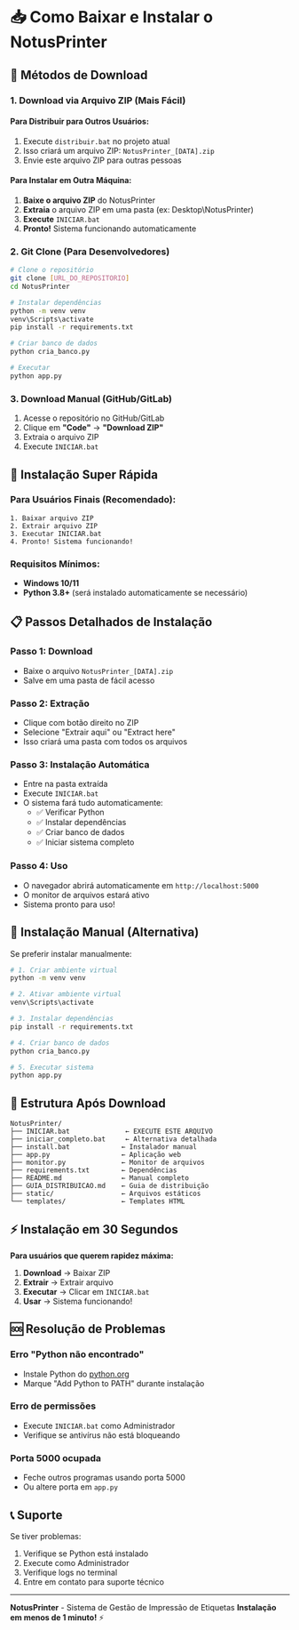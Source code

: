 # 📥 Como Baixar e Instalar o NotusPrinter

## 🎯 Métodos de Download

### 1. **Download via Arquivo ZIP** (Mais Fácil)

#### Para Distribuir para Outros Usuários:
1. Execute `distribuir.bat` no projeto atual
2. Isso criará um arquivo ZIP: `NotusPrinter_[DATA].zip`
3. Envie este arquivo ZIP para outras pessoas

#### Para Instalar em Outra Máquina:
1. **Baixe o arquivo ZIP** do NotusPrinter
2. **Extraia** o arquivo ZIP em uma pasta (ex: Desktop\NotusPrinter)
3. **Execute** `INICIAR.bat`
4. **Pronto!** Sistema funcionando automaticamente

### 2. **Git Clone** (Para Desenvolvedores)

```bash
# Clone o repositório
git clone [URL_DO_REPOSITORIO]
cd NotusPrinter

# Instalar dependências
python -m venv venv
venv\Scripts\activate
pip install -r requirements.txt

# Criar banco de dados
python cria_banco.py

# Executar
python app.py
```

### 3. **Download Manual** (GitHub/GitLab)

1. Acesse o repositório no GitHub/GitLab
2. Clique em **"Code"** → **"Download ZIP"**
3. Extraia o arquivo ZIP
4. Execute `INICIAR.bat`

## 🚀 Instalação Super Rápida

### Para Usuários Finais (Recomendado):
```
1. Baixar arquivo ZIP
2. Extrair arquivo ZIP
3. Executar INICIAR.bat
4. Pronto! Sistema funcionando!
```

### Requisitos Mínimos:
- **Windows 10/11**
- **Python 3.8+** (será instalado automaticamente se necessário)

## 📋 Passos Detalhados de Instalação

### Passo 1: Download
- Baixe o arquivo `NotusPrinter_[DATA].zip`
- Salve em uma pasta de fácil acesso

### Passo 2: Extração
- Clique com botão direito no ZIP
- Selecione "Extrair aqui" ou "Extract here"
- Isso criará uma pasta com todos os arquivos

### Passo 3: Instalação Automática
- Entre na pasta extraída
- Execute `INICIAR.bat`
- O sistema fará tudo automaticamente:
  - ✅ Verificar Python
  - ✅ Instalar dependências
  - ✅ Criar banco de dados
  - ✅ Iniciar sistema completo

### Passo 4: Uso
- O navegador abrirá automaticamente em `http://localhost:5000`
- O monitor de arquivos estará ativo
- Sistema pronto para uso!

## 🔧 Instalação Manual (Alternativa)

Se preferir instalar manualmente:

```bash
# 1. Criar ambiente virtual
python -m venv venv

# 2. Ativar ambiente virtual
venv\Scripts\activate

# 3. Instalar dependências
pip install -r requirements.txt

# 4. Criar banco de dados
python cria_banco.py

# 5. Executar sistema
python app.py
```

## 📁 Estrutura Após Download

```
NotusPrinter/
├── INICIAR.bat              ← EXECUTE ESTE ARQUIVO
├── iniciar_completo.bat     ← Alternativa detalhada
├── install.bat             ← Instalador manual
├── app.py                  ← Aplicação web
├── monitor.py              ← Monitor de arquivos
├── requirements.txt        ← Dependências
├── README.md               ← Manual completo
├── GUIA_DISTRIBUICAO.md    ← Guia de distribuição
├── static/                 ← Arquivos estáticos
└── templates/              ← Templates HTML
```

## ⚡ Instalação em 30 Segundos

**Para usuários que querem rapidez máxima:**

1. **Download** → Baixar ZIP
2. **Extrair** → Extrair arquivo
3. **Executar** → Clicar em `INICIAR.bat`
4. **Usar** → Sistema funcionando!

## 🆘 Resolução de Problemas

### Erro "Python não encontrado"
- Instale Python do [python.org](https://www.python.org/downloads/)
- Marque "Add Python to PATH" durante instalação

### Erro de permissões
- Execute `INICIAR.bat` como Administrador
- Verifique se antivírus não está bloqueando

### Porta 5000 ocupada
- Feche outros programas usando porta 5000
- Ou altere porta em `app.py`

## 📞 Suporte

Se tiver problemas:
1. Verifique se Python está instalado
2. Execute como Administrador
3. Verifique logs no terminal
4. Entre em contato para suporte técnico

---

**NotusPrinter** - Sistema de Gestão de Impressão de Etiquetas
**Instalação em menos de 1 minuto!** ⚡
